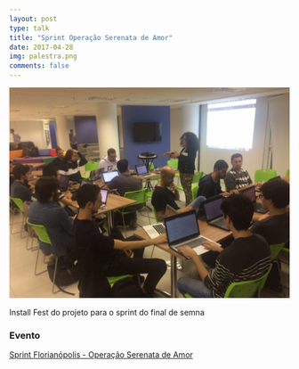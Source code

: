 ```yaml
---
layout: post
type: talk
title: "Sprint Operação Serenata de Amor"
date: 2017-04-28
img: palestra.png
comments: false
---
```


![a galera no sprint na RD](/images/sprint-serenata-floripa/sprint-rd.jpg)

Install Fest do projeto para o sprint do final de semna

### Evento
[Sprint Florianópolis - Operação Serenata de Amor](https://www.meetup.com/Florianopolis-Data-Science-Meetup/events/238848108/)
